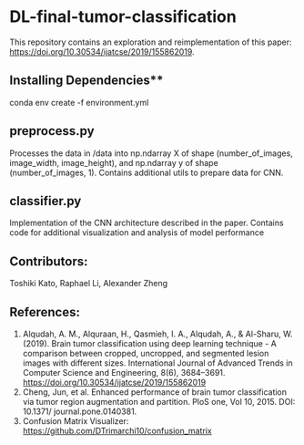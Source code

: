 # DL-final-tumor-classification

This repository contains an exploration and reimplementation of this paper: https://doi.org/10.30534/ijatcse/2019/155862019.

## Installing Dependencies**
conda env create -f environment.yml

## preprocess.py
Processes the data in /data into np.ndarray X of shape (number_of_images, image_width, image_height), and np.ndarray y of shape (number_of_images, 1).
Contains additional utils to prepare data for CNN.

## classifier.py
Implementation of the CNN architecture described in the paper. Contains code for additional visualization and analysis of model performance

## Contributors: 
Toshiki Kato, Raphael Li, Alexander Zheng

## References:
1. Alqudah, A. M., Alquraan, H., Qasmieh, I. A., Alqudah, A., & Al-Sharu, W. (2019). Brain tumor classification using deep learning technique - A comparison between cropped, uncropped, and segmented lesion images with different sizes. International Journal of Advanced Trends in Computer Science and Engineering, 8(6), 3684–3691. https://doi.org/10.30534/ijatcse/2019/155862019 
2. Cheng, Jun, et al. Enhanced performance of brain tumor classification via tumor region augmentation and partition. PloS one, Vol 10, 2015. DOI: 10.1371/ journal.pone.0140381. 
3. Confusion Matrix Visualizer: https://github.com/DTrimarchi10/confusion_matrix
